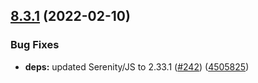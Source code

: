 ## [8.3.1](https://github.com/protractor-cucumber-framework/protractor-cucumber-framework/compare/v8.3.0...v8.3.1) (2022-02-10)


### Bug Fixes

* **deps:** updated Serenity/JS to 2.33.1 ([#242](https://github.com/protractor-cucumber-framework/protractor-cucumber-framework/issues/242)) ([4505825](https://github.com/protractor-cucumber-framework/protractor-cucumber-framework/commit/4505825d2b800fa601bd39de8125a91ce7c148bf))
